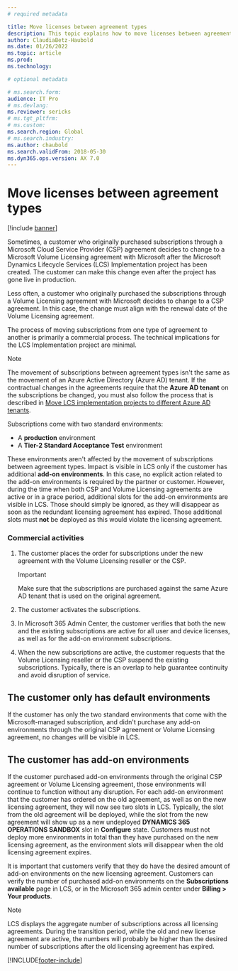 ```yaml
---
# required metadata

title: Move licenses between agreement types
description: This topic explains how to move licenses between agreement types.
author: ClaudiaBetz-Haubold 
ms.date: 01/26/2022
ms.topic: article
ms.prod: 
ms.technology: 

# optional metadata

# ms.search.form:  
audience: IT Pro
# ms.devlang: 
ms.reviewer: sericks
# ms.tgt_pltfrm: 
# ms.custom: 
ms.search.region: Global
# ms.search.industry: 
ms.author: chaubold
ms.search.validFrom: 2018-05-30 
ms.dyn365.ops.version: AX 7.0
---
```


# Move licenses between agreement types

[!include [banner](../includes/banner.md)]

Sometimes, a customer who originally purchased subscriptions through a Microsoft Cloud Service Provider (CSP) agreement decides to change to a Microsoft Volume Licensing agreement with Microsoft after the Microsoft Dynamics Lifecycle Services (LCS) Implementation project has been created. The customer can make this change even after the project has gone live in production.

Less often, a customer who originally purchased the subscriptions through a Volume Licensing agreement with Microsoft decides to change to a CSP agreement. In this case, the change must align with the renewal date of the Volume Licensing agreement.

The process of moving subscriptions from one type of agreement to another is primarily a commercial process. The technical implications for the LCS Implementation project are minimal.

> [!NOTE]
> The movement of subscriptions between agreement types isn't the same as the movement of an Azure Active Directory (Azure AD) tenant. If the contractual changes in the agreements require that the **Azure AD tenant** on the subscriptions be changed, you must also follow the process that is described in [Move LCS implementation projects to different Azure AD tenants](move-lcs-implementation-project-tenant.md).

Subscriptions come with two standard environments: 

- A **production** environment 
- A **Tier-2 Standard Acceptance Test** environment

These environments aren't affected by the movement of subscriptions between agreement types. Impact is visible in LCS only if the customer has additional **add-on environments**. In this case, no explicit action related to the add-on environments is required by the partner or customer. However, during the time when both CSP and Volume Licensing agreements are active or in a grace period, additional slots for the add-on environments are visible in LCS. Those should simply be ignored, as they will disappear as soon as the redundant licensing agreement has expired. Those additional slots must **not** be deployed as this would violate the licensing agreement.

### Commercial activities

1. The customer places the order for subscriptions under the new agreement with the Volume Licensing reseller or the CSP.

    > [!IMPORTANT]
    > Make sure that the subscriptions are purchased against the same Azure AD tenant that is used on the original agreement.

2. The customer activates the subscriptions.
3. In Microsoft 365 Admin Center, the customer verifies that both the new and the existing subscriptions are active for all user and device licenses, as well as for the add-on environment subscriptions. 
4. When the new subscriptions are active, the customer requests that the Volume Licensing reseller or the CSP suspend the existing subscriptions. Typically, there is an overlap to help guarantee continuity and avoid disruption of service.


## The customer only has default environments

If the customer has only the two standard environments that come with the Microsoft-managed subscription, and didn't purchase any add-on environments through the original CSP agreement or Volume Licensing agreement, no changes will be visible in LCS.


## The customer has add-on environments

If the customer purchased add-on environments through the original CSP agreement or Volume Licensing agreement, those environments will continue to function without any disruption. For each add-on environment that the customer has ordered on the old agreement, as well as on the new licensing agreement, they will now see two slots in LCS. Typically, the slot from the old agreement will be deployed, while the slot from the new agreement will show up as a new undeployed **DYNAMICS 365 OPERATIONS SANDBOX** slot in **Configure** state. Customers must not deploy more environments in total than they have purchased on the new licensing agreement, as the environment slots will disappear when the old licensing agreement expires.

It is important that customers verify that they do have the desired amount of add-on environments on the new licensing agreement. Customers can verify the number of purchased add-on environments on the **Subscriptions available** page in LCS, or in the Microsoft 365 admin center under **Billing > Your products**.

> [!NOTE]
> LCS displays the aggregate number of subscriptions across all licensing agreements. During the transition period, while the old and new license agreement are active, the numbers will probably be higher than the desired number of subscriptions after the old licensing agreement has expired.

[!INCLUDE[footer-include](../../../includes/footer-banner.md)]
